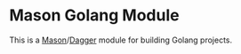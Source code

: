 # Mason Golang Module

This is a [Mason](https://github.com/vbehar/mason)/[Dagger](https://dagger.io/) module for building Golang projects.
